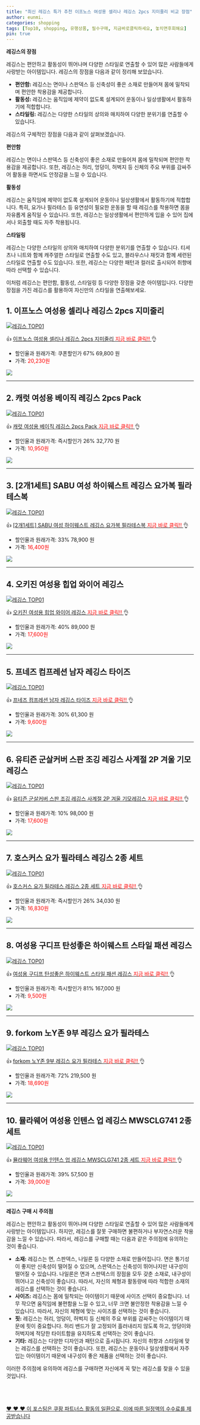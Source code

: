 ```yaml
---
title: "최신 레깅스 특가 추천 이프노스 여성용 셀리나 레깅스 2pcs 지미줄리 비교 장점"
author: eunmi.
categories: shopping
tags: [Top10, shopping, 유행상품, 필수구매, 지금바로클릭하세요, 놓치면후회해요]
pin: true
---
```

**레깅스의 장점**

레깅스는 편안하고 활동성이 뛰어나며 다양한 스타일로 연출할 수 있어 많은 사람들에게 사랑받는 아이템입니다. 레깅스의 장점을 다음과 같이 정리해 보았습니다.

* **편안함:** 레깅스는 면이나 스판덱스 등 신축성이 좋은 소재로 만들어져 몸에 밀착되며 편안한 착용감을 제공합니다.
* **활동성:** 레깅스는 움직임에 제약이 없도록 설계되어 운동이나 일상생활에서 활동하기에 적합합니다.
* **스타일링:** 레깅스는 다양한 스타일의 상의와 매치하여 다양한 분위기를 연출할 수 있습니다.

레깅스의 구체적인 장점을 다음과 같이 살펴보겠습니다.

**편안함**

레깅스는 면이나 스판덱스 등 신축성이 좋은 소재로 만들어져 몸에 밀착되며 편안한 착용감을 제공합니다. 또한, 레깅스는 허리, 엉덩이, 허벅지 등 신체의 주요 부위를 감싸주어 활동을 하면서도 안정감을 느낄 수 있습니다.

**활동성**

레깅스는 움직임에 제약이 없도록 설계되어 운동이나 일상생활에서 활동하기에 적합합니다. 특히, 요가나 필라테스 등 유연성이 필요한 운동을 할 때 레깅스를 착용하면 몸을 자유롭게 움직일 수 있습니다. 또한, 레깅스는 일상생활에서 편안하게 입을 수 있어 집에서나 외출할 때도 자주 착용됩니다.

**스타일링**

레깅스는 다양한 스타일의 상의와 매치하여 다양한 분위기를 연출할 수 있습니다. 티셔츠나 니트와 함께 캐주얼한 스타일로 연출할 수도 있고, 블라우스나 재킷과 함께 세련된 스타일로 연출할 수도 있습니다. 또한, 레깅스는 다양한 패턴과 컬러로 출시되어 취향에 따라 선택할 수 있습니다.

이처럼 레깅스는 편안함, 활동성, 스타일링 등 다양한 장점을 갖춘 아이템입니다. 다양한 장점을 가진 레깅스를 활용하여 자신만의 스타일을 연출해보세요.

   

## 1. 이프노스 여성용 셀리나 레깅스 2pcs 지미줄리

[![레깅스 TOP01](https://thumbnail10.coupangcdn.com/thumbnails/remote/230x230ex/image/retail/images/10888434120094984-6d01d642-d6a0-4127-9e0f-a53807e3558f.jpg)](https://link.coupang.com/re/AFFSDP?lptag=AF3617701&subid=GithubCoopas&pageKey=1720144543&traceid=V0-153&itemId=13063659418&vendorItemId=71688616042)


👍 [이프노스 여성용 셀리나 레깅스 2pcs 지미줄리 <font color=red> 지금 바로 클릭!! </font> ](https://link.coupang.com/re/AFFSDP?lptag=AF3617701&subid=GithubCoopas&pageKey=1720144543&traceid=V0-153&itemId=13063659418&vendorItemId=71688616042) 👌 


- 할인율과 원래가격: 쿠폰할인가 67%  69,800   원
- 가격: <span style='color:red'>20,230원</span>

[![](/discount_price.png)](https://link.coupang.com/re/AFFSDP?lptag=AF3617701&subid=GithubCoopas&pageKey=1720144543&traceid=V0-153&itemId=13063659418&vendorItemId=71688616042)

---


   

## 2. 캐럿 여성용 베이직 레깅스 2pcs Pack

[![레깅스 TOP01](https://thumbnail9.coupangcdn.com/thumbnails/remote/230x230ex/image/retail/images/4102767188906154-af7685fa-ef69-490b-ac80-d584ad490276.jpg)](https://link.coupang.com/re/AFFSDP?lptag=AF3617701&subid=GithubCoopas&pageKey=1857255494&traceid=V0-153&itemId=3157090203&vendorItemId=71144661404)


👍 [캐럿 여성용 베이직 레깅스 2pcs Pack <font color=red> 지금 바로 클릭!! </font> ](https://link.coupang.com/re/AFFSDP?lptag=AF3617701&subid=GithubCoopas&pageKey=1857255494&traceid=V0-153&itemId=3157090203&vendorItemId=71144661404) 👌 


- 할인율과 원래가격: 즉시할인가 26%  32,770   원
- 가격: <span style='color:red'>10,950원</span>

[![](/discount_price.png)](https://link.coupang.com/re/AFFSDP?lptag=AF3617701&subid=GithubCoopas&pageKey=1857255494&traceid=V0-153&itemId=3157090203&vendorItemId=71144661404)

---


   

## 3. [2개1세트] SABU 여성 하이웨스트 레깅스 요가복 필라테스복

[![레깅스 TOP01](https://thumbnail6.coupangcdn.com/thumbnails/remote/230x230ex/image/vendor_inventory/0067/2ff4f2858ce491709c7745636309cddb55dae3b95c55c80598382e0bf459.jpg)](https://link.coupang.com/re/AFFSDP?lptag=AF3617701&subid=GithubCoopas&pageKey=5347951621&traceid=V0-153&itemId=7857905232&vendorItemId=86576632453)


👍 [[2개1세트] SABU 여성 하이웨스트 레깅스 요가복 필라테스복 <font color=red> 지금 바로 클릭!! </font> ](https://link.coupang.com/re/AFFSDP?lptag=AF3617701&subid=GithubCoopas&pageKey=5347951621&traceid=V0-153&itemId=7857905232&vendorItemId=86576632453) 👌 


- 할인율과 원래가격: 33%  78,900   원
- 가격: <span style='color:red'>16,400원</span>

[![](/discount_price.png)](https://link.coupang.com/re/AFFSDP?lptag=AF3617701&subid=GithubCoopas&pageKey=5347951621&traceid=V0-153&itemId=7857905232&vendorItemId=86576632453)

---


   

## 4. 오키진 여성용 힙업 와이어 레깅스

[![레깅스 TOP01](https://thumbnail7.coupangcdn.com/thumbnails/remote/230x230ex/image/retail/images/2019/09/17/14/4/e3a696bb-eeeb-44c9-944c-5a40ed1a6633.jpg)](https://link.coupang.com/re/AFFSDP?lptag=AF3617701&subid=GithubCoopas&pageKey=302261823&traceid=V0-153&itemId=950795369&vendorItemId=71797638865)


👍 [오키진 여성용 힙업 와이어 레깅스 <font color=red> 지금 바로 클릭!! </font> ](https://link.coupang.com/re/AFFSDP?lptag=AF3617701&subid=GithubCoopas&pageKey=302261823&traceid=V0-153&itemId=950795369&vendorItemId=71797638865) 👌 


- 할인율과 원래가격: 40%  89,000   원
- 가격: <span style='color:red'>17,600원</span>

[![](/discount_price.png)](https://link.coupang.com/re/AFFSDP?lptag=AF3617701&subid=GithubCoopas&pageKey=302261823&traceid=V0-153&itemId=950795369&vendorItemId=71797638865)

---


   

## 5. 프네즈 컴프레션 남자 레깅스 타이즈

[![레깅스 TOP01](https://thumbnail10.coupangcdn.com/thumbnails/remote/230x230ex/image/vendor_inventory/c8d3/93773c59eee812e9655b5bfd3d1c50c7416468af4bd5dc9b114e0ab5ae28.jpg)](https://link.coupang.com/re/AFFSDP?lptag=AF3617701&subid=GithubCoopas&pageKey=7468347940&traceid=V0-153&itemId=19482420606&vendorItemId=86592471168)


👍 [프네즈 컴프레션 남자 레깅스 타이즈 <font color=red> 지금 바로 클릭!! </font> ](https://link.coupang.com/re/AFFSDP?lptag=AF3617701&subid=GithubCoopas&pageKey=7468347940&traceid=V0-153&itemId=19482420606&vendorItemId=86592471168) 👌 


- 할인율과 원래가격: 30%  61,300   원
- 가격: <span style='color:red'>9,600원</span>

[![](/discount_price.png)](https://link.coupang.com/re/AFFSDP?lptag=AF3617701&subid=GithubCoopas&pageKey=7468347940&traceid=V0-153&itemId=19482420606&vendorItemId=86592471168)

---


   

## 6. 유티즌 군살커버 스판 조깅 레깅스 사계절 2P 겨울 기모레깅스

[![레깅스 TOP01](https://thumbnail9.coupangcdn.com/thumbnails/remote/230x230ex/image/vendor_inventory/410c/550df26fc39392f51200e7c7742cb4272a3e49e29af3638b2a0e5ea8ae92.jpg)](https://link.coupang.com/re/AFFSDP?lptag=AF3617701&subid=GithubCoopas&pageKey=7631793035&traceid=V0-153&itemId=20257075623&vendorItemId=87344776409)


👍 [유티즌 군살커버 스판 조깅 레깅스 사계절 2P 겨울 기모레깅스 <font color=red> 지금 바로 클릭!! </font> ](https://link.coupang.com/re/AFFSDP?lptag=AF3617701&subid=GithubCoopas&pageKey=7631793035&traceid=V0-153&itemId=20257075623&vendorItemId=87344776409) 👌 


- 할인율과 원래가격: 10%  98,000   원
- 가격: <span style='color:red'>17,600원</span>

[![](/discount_price.png)](https://link.coupang.com/re/AFFSDP?lptag=AF3617701&subid=GithubCoopas&pageKey=7631793035&traceid=V0-153&itemId=20257075623&vendorItemId=87344776409)

---


   

## 7. 호스커스 요가 필라테스 레깅스 2종 세트

[![레깅스 TOP01](https://thumbnail8.coupangcdn.com/thumbnails/remote/230x230ex/image/vendor_inventory/9e65/dcfbea746b213e67d691f9960762c717523b9676a68b6d5b44c3f6c91c29.jpg)](https://link.coupang.com/re/AFFSDP?lptag=AF3617701&subid=GithubCoopas&pageKey=6249413373&traceid=V0-153&itemId=12659039275&vendorItemId=83057627747)


👍 [호스커스 요가 필라테스 레깅스 2종 세트 <font color=red> 지금 바로 클릭!! </font> ](https://link.coupang.com/re/AFFSDP?lptag=AF3617701&subid=GithubCoopas&pageKey=6249413373&traceid=V0-153&itemId=12659039275&vendorItemId=83057627747) 👌 


- 할인율과 원래가격: 즉시할인가 26%  34,030   원
- 가격: <span style='color:red'>16,830원</span>

[![](/discount_price.png)](https://link.coupang.com/re/AFFSDP?lptag=AF3617701&subid=GithubCoopas&pageKey=6249413373&traceid=V0-153&itemId=12659039275&vendorItemId=83057627747)

---


   

## 8. 여성용 구디프 탄성좋은 하이웨스트 스타일 패션 레깅스

[![레깅스 TOP01](https://thumbnail7.coupangcdn.com/thumbnails/remote/230x230ex/image/retail/images/2023/01/18/11/9/3c675ba8-018f-436f-90c9-a5c16fa50b98.jpg)](https://link.coupang.com/re/AFFSDP?lptag=AF3617701&subid=GithubCoopas&pageKey=7074721713&traceid=V0-153&itemId=17580727016&vendorItemId=84747334027)


👍 [여성용 구디프 탄성좋은 하이웨스트 스타일 패션 레깅스 <font color=red> 지금 바로 클릭!! </font> ](https://link.coupang.com/re/AFFSDP?lptag=AF3617701&subid=GithubCoopas&pageKey=7074721713&traceid=V0-153&itemId=17580727016&vendorItemId=84747334027) 👌 


- 할인율과 원래가격: 즉시할인가 81%  167,000   원
- 가격: <span style='color:red'>9,500원</span>

[![](/discount_price.png)](https://link.coupang.com/re/AFFSDP?lptag=AF3617701&subid=GithubCoopas&pageKey=7074721713&traceid=V0-153&itemId=17580727016&vendorItemId=84747334027)

---


   

## 9. forkom 노Y존 9부 레깅스 요가 필라테스

[![레깅스 TOP01](https://thumbnail6.coupangcdn.com/thumbnails/remote/230x230ex/image/vendor_inventory/0e41/6b029e30308caeccadccf73b4984066e52ec682c710e6415f51197922aff.jpg)](https://link.coupang.com/re/AFFSDP?lptag=AF3617701&subid=GithubCoopas&pageKey=7152268858&traceid=V0-153&itemId=17983419295&vendorItemId=85160027059)


👍 [forkom 노Y존 9부 레깅스 요가 필라테스 <font color=red> 지금 바로 클릭!! </font> ](https://link.coupang.com/re/AFFSDP?lptag=AF3617701&subid=GithubCoopas&pageKey=7152268858&traceid=V0-153&itemId=17983419295&vendorItemId=85160027059) 👌 


- 할인율과 원래가격: 72%  219,500   원
- 가격: <span style='color:red'>18,690원</span>

[![](/discount_price.png)](https://link.coupang.com/re/AFFSDP?lptag=AF3617701&subid=GithubCoopas&pageKey=7152268858&traceid=V0-153&itemId=17983419295&vendorItemId=85160027059)

---


   

## 10. 뮬라웨어 여성용 인텐스 업 레깅스 MWSCLG741 2종 세트

[![레깅스 TOP01](https://thumbnail8.coupangcdn.com/thumbnails/remote/230x230ex/image/retail/images/709661175688258-73c8f9c9-6c2d-4c72-aa6d-cfa85d51d703.jpg)](https://link.coupang.com/re/AFFSDP?lptag=AF3617701&subid=GithubCoopas&pageKey=7345078901&traceid=V0-153&itemId=18888023765&vendorItemId=86004788876)


👍 [뮬라웨어 여성용 인텐스 업 레깅스 MWSCLG741 2종 세트 <font color=red> 지금 바로 클릭!! </font> ](https://link.coupang.com/re/AFFSDP?lptag=AF3617701&subid=GithubCoopas&pageKey=7345078901&traceid=V0-153&itemId=18888023765&vendorItemId=86004788876) 👌 


- 할인율과 원래가격: 39%  57,500   원
- 가격: <span style='color:red'>39,000원</span>

[![](/discount_price.png)](https://link.coupang.com/re/AFFSDP?lptag=AF3617701&subid=GithubCoopas&pageKey=7345078901&traceid=V0-153&itemId=18888023765&vendorItemId=86004788876)

---
**레깅스 구매 시 주의점**

레깅스는 편안하고 활동성이 뛰어나며 다양한 스타일로 연출할 수 있어 많은 사람들에게 사랑받는 아이템입니다. 하지만, 레깅스를 잘못 구매하면 불편하거나 부자연스러운 착용감을 느낄 수 있습니다. 따라서, 레깅스를 구매할 때는 다음과 같은 주의점에 유의하는 것이 좋습니다.

* **소재:** 레깅스는 면, 스판덱스, 나일론 등 다양한 소재로 만들어집니다. 면은 통기성이 좋지만 신축성이 떨어질 수 있으며, 스판덱스는 신축성이 뛰어나지만 내구성이 떨어질 수 있습니다. 나일론은 면과 스판덱스의 장점을 모두 갖춘 소재로, 내구성이 뛰어나고 신축성이 좋습니다. 따라서, 자신의 체형과 활동량에 따라 적합한 소재의 레깅스를 선택하는 것이 좋습니다.
* **사이즈:** 레깅스는 몸에 밀착되는 아이템이기 때문에 사이즈 선택이 중요합니다. 너무 작으면 움직임에 불편함을 느낄 수 있고, 너무 크면 불안정한 착용감을 느낄 수 있습니다. 따라서, 자신의 체형에 맞는 사이즈를 선택하는 것이 좋습니다.
* **핏:** 레깅스는 허리, 엉덩이, 허벅지 등 신체의 주요 부위를 감싸주는 아이템이기 때문에 핏이 중요합니다. 허리 밴드가 잘 고정되어 흘러내리지 않도록 하고, 엉덩이와 허벅지에 적당한 타이트함을 유지하도록 선택하는 것이 좋습니다.
* **기타:** 레깅스는 다양한 디자인과 패턴으로 출시됩니다. 자신의 취향과 스타일에 맞는 레깅스를 선택하는 것이 좋습니다. 또한, 레깅스는 운동이나 일상생활에서 자주 입는 아이템이기 때문에 내구성이 좋은 제품을 선택하는 것이 좋습니다.

이러한 주의점에 유의하여 레깅스를 구매하면 자신에게 꼭 맞는 레깅스를 찾을 수 있을 것입니다.<br><br><br><br><br> [ ❤ ❤ ❤ 이 포스팅은 쿠팡 파트너스 활동의 일환으로, 이에 따른 일정액의 수수료를 제공받습니다](https://link.coupang.com/a/bcEFyh)